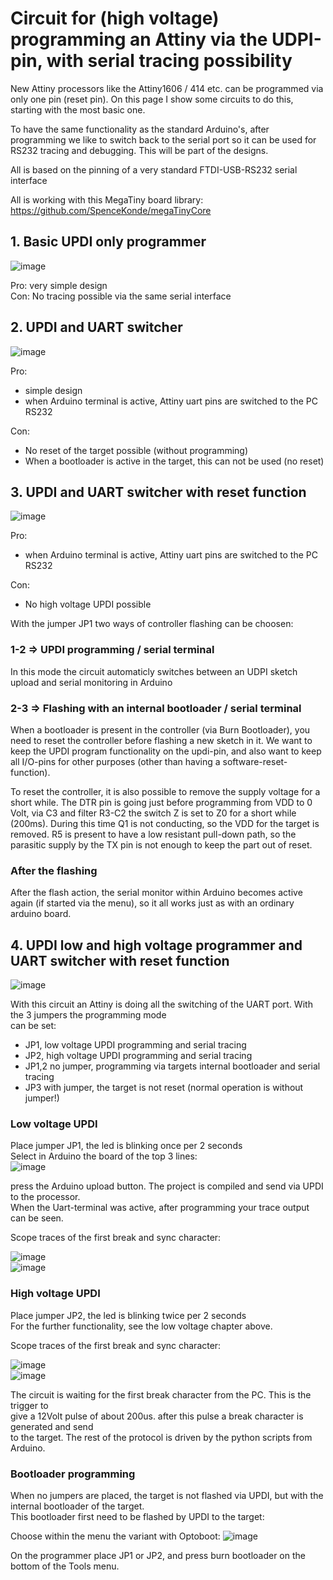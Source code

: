 # Circuit for (high voltage) programming an Attiny via the UDPI-pin, with serial tracing possibility 

New Attiny processors like the Attiny1606 / 414 etc. can be programmed via only one pin (reset pin).
On this page I show some circuits to do this, starting with the most basic one.

To have the same functionality as the standard Arduino's, after programming we like to switch back to the serial port
so it can be used for RS232 tracing and debugging. This will be part of the designs.

All is based on the pinning of a very standard FTDI-USB-RS232 serial interface

All is working with this MegaTiny board library: https://github.com/SpenceKonde/megaTinyCore

## 1. Basic UPDI only programmer

![image](UpdiOnly.jpg)

Pro: very simple design<br>
Con: No tracing possible via the same serial interface

## 2. UPDI and UART switcher

![image](UpdiAndSwitcher.jpg)

Pro:
* simple design<br>
* when Arduino terminal is active, Attiny uart pins are switched to the PC RS232

Con:<br>
* No reset of the target possible (without programming)<br>
* When a bootloader is active in the target, this can not be used (no reset)<br>

## 3. UPDI and UART switcher with reset function

![image](UpdiProgrammerSwitcherWithReset.jpg)

Pro:
* when Arduino terminal is active, Attiny uart pins are switched to the PC RS232

Con:
* No high voltage UPDI possible<br>

With the jumper JP1 two ways of controller flashing can be choosen:

### 1-2 => UPDI programming / serial terminal

In this mode the circuit automaticly switches between an UDPI sketch upload and serial monitoring in Arduino

### 2-3 => Flashing with an internal bootloader / serial terminal
When a bootloader is present in the controller (via Burn Bootloader), you need to reset the controller
before flashing a new sketch in it. We want to keep the UPDI program functionality on the updi-pin,
and also want to keep all I/O-pins for other purposes (other than having a software-reset-function).

To reset the controller, it is also possible to remove the supply voltage for a short while.
The DTR pin is going just before programming from VDD to 0 Volt, via C3 and filter R3-C2 the switch Z is set
to Z0 for a short while (200ms). During this time Q1 is not conducting, so the VDD for the target is removed.
R5 is present to have a low resistant pull-down path, so the parasitic supply by the TX pin is not enough
to keep the part out of reset.

### After the flashing
After the flash action, the serial monitor within Arduino becomes active again (if started via the menu),
so it all works just as with an ordinary arduino board.

## 4. UPDI low and high voltage programmer and UART switcher with reset function

![image](HighVoltageUpdiProgrammerSwitcherWithReset.jpg)

With this circuit an Attiny is doing all the switching of the UART port. With the 3 jumpers the programming mode<br>
can be set:
* JP1, low voltage UPDI programming and serial tracing
* JP2, high voltage UPDI programming and serial tracing
* JP1,2 no jumper, programming via targets internal bootloader and serial tracing
* JP3 with jumper, the target is not reset (normal operation is without jumper!)

### Low voltage UPDI
Place jumper JP1, the led is blinking once per 2 seconds<br>
Select in Arduino the board of the top 3 lines:<br>
![image](UPDI-LowVoltageSetting.jpg)<br>

press the Arduino upload button. The project is compiled and send via UPDI to the processor.<br>
When the Uart-terminal was active, after programming your trace output can be seen.

Scope traces of the first break and sync character:

![image](UPDI-scope1.jpg)<br>
![image](UPDI-scope2.jpg)<br>

### High voltage UPDI
Place jumper JP2, the led is blinking twice per 2 seconds<br>
For the further functionality, see the low voltage chapter above.

Scope traces of the first break and sync character:

![image](UPDIHV-scope1.jpg)<br>
![image](UPDIHV-scope2.jpg)<br>

The circuit is waiting for the first break character from the PC. This is the trigger to<br>
give a 12Volt pulse of about 200us. after this pulse a break character is generated and send<br>
to the target. The rest of the protocol is driven by the python scripts from Arduino.

### Bootloader programming
When no jumpers are placed, the target is not flashed via UPDI, but with the internal bootloader of the target.<br>
This bootloader first need to be flashed by UPDI to the target:

Choose within the menu the variant with Optoboot:
![image](UPDI-bootloaderSetting.jpg)<br>

On the programmer place JP1 or JP2, and press burn bootloader on the bottom of the Tools menu.


